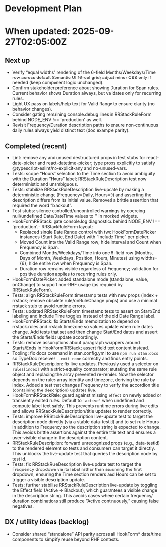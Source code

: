 # Development Plan

#

# When updated: 2025-09-27T02:05:00Z

## Next up

- Verify “equal widths” rendering of the 6-field Months/Weekdays/Time row across default Semantic UI 16-col grid; adjust minor CSS only if needed (keep component logic unchanged).
- Confirm stakeholder preference about showing Duration for Span rules. Current behavior shows Duration always, but validates only for recurring rules.
- Light UX pass on labels/help text for Valid Range to ensure clarity (no behavior changes).
- Consider gating remaining console.debug lines in RRStackRuleForm behind NODE_ENV !== 'production' as well.
- Revisit Frequency/Duration description paths to ensure non‑continuous daily rules always yield distinct text (doc example parity).

## Completed (recent)

- Lint: remove any and unused destructured props in test stubs for
  react-date-picker and react-datetime-picker; type props explicitly to
  satisfy @typescript-eslint/no-explicit-any and no-unused-vars.
- Tests: scope “Hours” selection to the Time section to avoid ambiguity
  with the Duration “Hours” label; RRStackRuleDescription test now
  deterministic and unambiguous.
- Tests: stabilize RRStackRuleDescription live-update by making a deterministic change (Frequency=Daily, Hours=9) and asserting the description differs from its initial value. Removed a brittle assertion that required the word “blackout”.
- Test stubs: silence controlled/uncontrolled warnings by coercing null/undefined Date/DateTime values to '' in mocked widgets.
- HookFormRRStack: gate console.log diagnostics behind NODE_ENV !== 'production'.- RRStackRuleForm layout:
  - Replaced single Date Range control with two HookFormDatePicker instances (Start Date, End Date) with “Include Time” per picker.
  - Moved Count into the Valid Range row; hide Interval and Count when Frequency is Span.
  - Combined Months/Weekdays/Time into one 6-field row (Months, Days of Month, Weekdays, Position, Hours, Minutes) using widths={6}; hide entire row when Frequency is Span.
  - Duration row remains visible regardless of Frequency; validation for positive duration applies to recurring rules only.
- HookFormDatePicker: added standalone mode (standalone, value, onChange) to support non-RHF usage (as required by RRStackRuleForm).
- Tests: align RRStackRuleForm.timestamp tests with new props (index + rrstack; remove obsolete rule/onRuleChange props) and use a minimal rrstack stub to avoid runtime errors.
- Tests: updated RRStackRuleForm timestamp tests to assert on Start/End labeling and Include Time toggles instead of the old Date Range label.
- HookFormRRStack: fix Starts/Ends memoization to depend on rrstack.rules and rrstack.timezone so values update when rule dates change. Add tests that set and then change Start/End dates and assert the Starts/Ends fields update accordingly.
- Tests: remove assumptions about paragraph wrappers around Starts/Ends in HookFormRRStack; assert field text content instead.
- Tooling: fix docs command in stan.config.yml to use `npm run stan:docs` so TypeDoc receives `--emit none` correctly and finds entry points.
- RRStackRuleDescription: fix live updates. Previously used a selector on `rules[index]` with a strict-equality comparator; mutating the same rule object and replacing the array prevented re-render. Now the selector depends on the rules array identity and timezone, deriving the rule by index. Added a test that changes Frequency to verify the accordion title (containing the description) updates live.
- HookFormRRStackRule: guard against missing `effect` on newly added or transiently edited rules. Default to `'active'` when undefined and compute label text safely. This prevents runtime errors during live edits and allows RRStackRuleDescription/title updates to render correctly.
- Tests: improve RRStackRuleDescription live-update test to target the description node directly (via a stable data-testid) and to set rule Hours in addition to Frequency so the description string is expected to change. This avoids brittle assertions against the entire title text and ensures a user-visible change in the description content.
- RRStackRuleDescription: forward unrecognized props (e.g., data-testid) to the rendered element so tests and consumers can target it directly. This unblocks the live-update test that queries the description node by test id.
- Tests: fix RRStackRuleDescription live-update test to target the Frequency dropdown via its label rather than assuming the first dropdown, ensuring the Time section renders and Hours can be set to trigger a visible description update.
- Tests: further stabilize RRStackRuleDescription live-update by toggling the Effect field (Active → Blackout), which guarantees a visible change in the description string. This avoids cases where certain frequency/ duration combinations still produce “Active continuously,” causing false negatives.

## DX / utility ideas (backlog)

- Consider shared “standalone” API parity across all HookForm\* date/time components to simplify reuse beyond RHF contexts.

